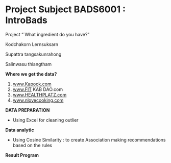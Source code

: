 # Project Subject BADS6001 : IntroBads

Project “ What ingredient do you have?"

Kodchakorn Lernsuksarn  
  
Supattra tangsakunrahong  
  
Salinwasu thiangtham  
  
**Where we get the data?**
  1. www.Kapook.com
  2. www.FIT KAB DAO.com
  3. www.HEALTHPLATZ.com
  4. www.nlovecooking.com

**DATA PREPARATION**

- Using Excel for cleaning outlier

**Data analytic**

- Using Cosine Similarity : to create Association making recommendations based on the rules

**Result Program**  
